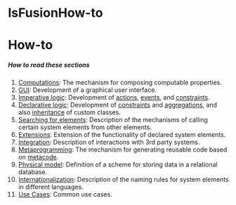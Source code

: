 # lsFusionHow-to

# How-to

##### How to read these sections

1.  [Computations](How-to_Computations.md): The mechanism for composing computable properties.
2.  [GUI](How-to_GUI.md): Development of a graphical user interface.
3.  [Imperative logic](How-to_Imperative_logic.md): Development of [actions](Actions.md), [events](Events.md), and [constraints](Constraints.md).
4.  [Declarative logic](How-to_Declarative_logic.md): Development of [constraints](Constraints.md) and [aggregations](Aggregations.md), and also [inheritance](User-classes_2228341.html#Userclasses-inheritance) of custom classes.
5.  [Searching for elements](How-to_Searching_for_elements.md): Description of the mechanisms of calling certain system elements from other elements.
6.  [Extensions](Extensions.md): Extension of the functionality of declared system elements.
7.  [Integration](How-to_Integration.md): Description of interactions with 3rd party systems.
8.  [Metaprogramming](How-to_Metaprogramming.md): The mechanism for generating reusable code based on [metacode](Metaprogramming.md).
9.  [Physical model](How-to_Physical_model.md): Definition of a scheme for storing data in a relational database.
10. [Internationalization](How-to_Internationalization.md): Description of the naming rules for system elements in different languages.
11. [Use Cases](How-to_Use_Cases.md): Common use cases.

  
